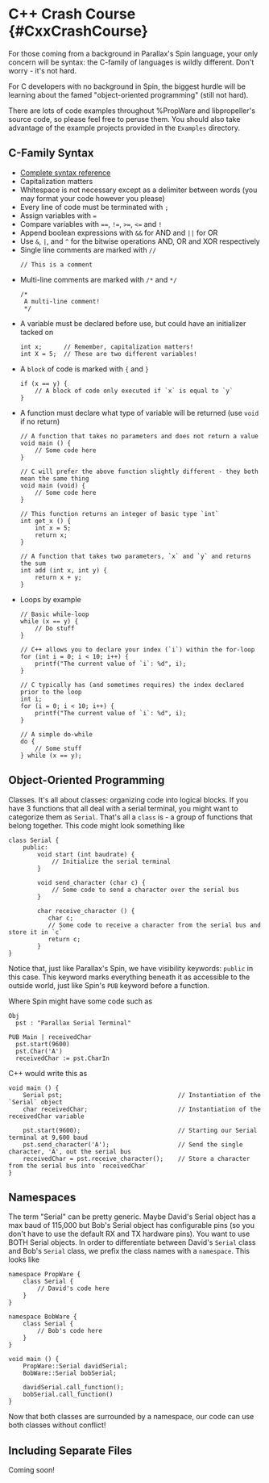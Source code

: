 C++ Crash Course {#CxxCrashCourse}
================

For those coming from a background in Parallax's Spin language, your only concern will be syntax: the C-family of 
languages is wildly different. Don't worry - it's 
not hard.

For C developers with no background in Spin, the biggest hurdle will be learning about the famed "object-oriented 
programming" (still not hard).

There are lots of code examples throughout %PropWare and libpropeller's source code, so please feel free to peruse them.
You should also take advantage of the example projects provided in the `Examples` directory.

C-Family Syntax
---------------
* [Complete syntax reference](http://www.cprogramming.com/reference/)
* Capitalization matters
* Whitespace is not necessary except as a delimiter between words (you may format your code however you please)
* Every line of code must be terminated with `;`
* Assign variables with `=`
* Compare variables with `==`, `!=`, `>=`, `<=` and `!`
* Append boolean expressions with `&&` for AND and `||` for OR
* Use `&`, `|`, and `^` for the bitwise operations AND, OR and XOR respectively
* Single line comments are marked with `//`
  ~~~~~~~~~~~~~~~~~{.c}
  // This is a comment
  ~~~~~~~~~~~~~~~~~
* Multi-line comments are marked with `/*` and `*/`
  ~~~~~~~~~~~~~~~~~{.c}
  /* 
   A multi-line comment!
   */
  ~~~~~~~~~~~~~~~~~
* A variable must be declared before use, but could have an initializer tacked on
  ~~~~~~~~~~~~~~~~~{.c}
  int x;      // Remember, capitalization matters!
  int X = 5;  // These are two different variables!
  ~~~~~~~~~~~~~~~~~
* A `block` of code is marked with `{` and `}`
  ~~~~~~~~~~~~~~~~~{.c}
  if (x == y) {
      // A block of code only executed if `x` is equal to `y`
  }
  ~~~~~~~~~~~~~~~~~
* A function must declare what type of variable will be returned (use `void` if no return)
  ~~~~~~~~~~~~~~~~~{.c}
  // A function that takes no parameters and does not return a value
  void main () {
      // Some code here
  }
  
  // C will prefer the above function slightly different - they both mean the same thing
  void main (void) {
      // Some code here
  }
  
  // This function returns an integer of basic type `int`
  int get_x () {
      int x = 5;
      return x;
  }
  
  // A function that takes two parameters, `x` and `y` and returns the sum
  int add (int x, int y) {
      return x + y;
  }
  ~~~~~~~~~~~~~~~~~
* Loops by example
  ~~~~~~~~~~~~~~~~~{.c}
  // Basic while-loop
  while (x == y) {
      // Do stuff
  }
  
  // C++ allows you to declare your index (`i`) within the for-loop
  for (int i = 0; i < 10; i++) {
      printf("The current value of `i`: %d", i);
  }
  
  // C typically has (and sometimes requires) the index declared prior to the loop
  int i;
  for (i = 0; i < 10; i++) {
      printf("The current value of `i`: %d", i);
  }
  
  // A simple do-while
  do {
      // Some stuff
  } while (x == y);
  ~~~~~~~~~~~~~~~~~

Object-Oriented Programming
------------------
Classes. It's all about classes: organizing code into logical blocks. If you have 3 functions that all deal with a
serial terminal, you might want to categorize them as `Serial`. That's all a `class` is - a group of functions that
belong together. This code might look something like

~~~~~~~~~~~~~~~~~~~~~~~~~~~~~~~~~~~~~~~~~~~~~~~~~~{.cpp}
class Serial {
    public:
        void start (int baudrate) {
            // Initialize the serial terminal
        }
        
        void send_character (char c) {
            // Some code to send a character over the serial bus
        }
        
        char receive_character () {
           char c;
           // Some code to receive a character from the serial bus and store it in `c`
           return c;
        }
}
~~~~~~~~~~~~~~~~~~~~~~~~~~~~~~~~~~~~~~~~~~~~~~~~~~

Notice that, just like Parallax's Spin, we have visibility keywords: `public` in this case. This keyword marks 
everything beneath it as accessible to the outside world, just like Spin's `PUB` keyword before a function.
 
Where Spin might have some code such as
~~~~~~~~~~~~~~~~~~~~~~~~~~~~~~~~~~~~~~~~~~~~~~~~~~{.spin}
Obj
  pst : "Parallax Serial Terminal"
  
PUB Main | receivedChar
  pst.start(9600)
  pst.Char('A')
  receivedChar := pst.CharIn
~~~~~~~~~~~~~~~~~~~~~~~~~~~~~~~~~~~~~~~~~~~~~~~~~~

C++ would write this as
~~~~~~~~~~~~~~~~~~~~~~~~~~~~~~~~~~~~~~~~~~~~~~~~~~{.cpp}
void main () {
    Serial pst;                                // Instantiation of the `Serial` object
    char receivedChar;                         // Instantiation of the receivedChar variable
    
    pst.start(9600);                           // Starting our Serial terminal at 9,600 baud
    pst.send_character('A');                   // Send the single character, 'A', out the serial bus
    receivedChar = pst.receive_character();    // Store a character from the serial bus into `receivedChar`
}
~~~~~~~~~~~~~~~~~~~~~~~~~~~~~~~~~~~~~~~~~~~~~~~~~~

Namespaces
----------
The term "Serial" can be pretty generic. Maybe David's Serial object has a max baud of 115,000 but Bob's Serial object 
has configurable pins (so you don't have to use the default RX and TX hardware pins). You want to use BOTH Serial 
objects. In order to differentiate between David's `Serial` class and Bob's `Serial` class, we prefix the class names 
with a `namespace`. This looks like
~~~~~~~~~~~~~~~~~~~~~~~~~~~~~~~~~~~~~~~~~~~~~~~~~~{.cpp}
namespace PropWare {
    class Serial {
        // David's code here
    }
}

namespace BobWare {
    class Serial {
        // Bob's code here
    }
}

void main () {
    PropWare::Serial davidSerial;
    BobWare::Serial bobSerial;
    
    davidSerial.call_function();
    bobSerial.call_function()
}
~~~~~~~~~~~~~~~~~~~~~~~~~~~~~~~~~~~~~~~~~~~~~~~~~~

Now that both classes are surrounded by a namespace, our code can use both classes without conflict! 

Including Separate Files
------------------------
Coming soon!
